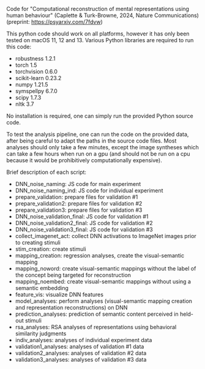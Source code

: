 Code for "Computational reconstruction of mental representations using human behaviour" (Caplette & Turk-Browne, 2024, Nature Communications) (preprint: https://psyarxiv.com/7fdvw)

This python code should work on all platforms, however it has only been tested on macOS 11, 12 and 13. 
Various Python libraries are required to run this code:
- robustness 1.2.1
- torch 1.5
- torchvision 0.6.0
- scikit-learn 0.23.2
- numpy 1.21.5
- symspellpy 6.7.0
- scipy 1.7.3
- nltk 3.7

No installation is required, one can simply run the provided Python source code.

To test the analysis pipeline, one can run the code on the provided data, after being careful to adapt the paths in the source code files. Most analyses should only take a few minutes, except the image syntheses which can take a few hours when run on a gpu (and should not be run on a cpu because it would be prohibitively computationally expensive).

Brief description of each script:
- DNN_noise_naming: JS code for main experiment
- DNN_noise_naming_ind: JS code for individual experiment
- prepare_validation: prepare files for validation #1
- prepare_validation2: prepare files for validation #2
- prepare_validation3: prepare files for validation #3
- DNN_noise_validation_final: JS code for validation #1
- DNN_noise_validation2_final: JS code for validation #2
- DNN_noise_validation3_final: JS code for validation #3
- collect_imagenet_act: collect DNN activations to ImageNet images prior to creating stimuli
- stim_creation: create stimuli
- mapping_creation: regression analyses, create the visual-semantic mapping
- mapping_noword: create visual-semantic mappings without the label of the concept being targeted for reconstruction
- mapping_noembed: create visual-semantic mappings without using a semantic embedding
- feature_vis: visualize DNN features
- model_analyses: perform analyses (visual-semantic mapping creation and representation reconstructions) on DNN
- prediction_analyses: prediction of semantic content perceived in held-out stimuli
- rsa_analyses: RSA analyses of representations using behavioral similarity judgments
- indiv_analyses: analyses of individual experiment data
- validation1_analyses: analyses of validation #1 data
- validation2_analyses: analyses of validation #2 data
- validation3_analyses: analyses of validation #3 data
